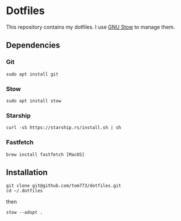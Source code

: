 # Dotfiles

This repository contains my dotfiles. I use [GNU Stow](https://www.gnu.org/software/stow/) to manage them.

## Dependencies

### Git

```
sudo apt install git
```

### Stow

```
sudo apt install stow
```

### Starship

```
curl -sS https://starship.rs/install.sh | sh
```
### Fastfetch

```
brew install fastfetch [MacOS]
```
## Installation

``` 
git clone git@github.com/tom773/dotfiles.git 
cd ~/.dotfiles
```
then

``` 
stow --adopt .
```
